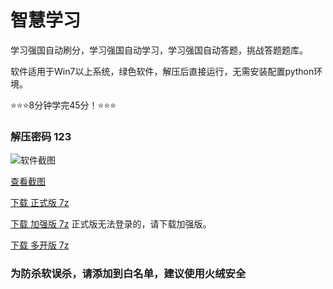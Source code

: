 # 智慧学习
学习强国自动刷分，学习强国自动学习，学习强国自动答题，挑战答题题库。

软件适用于Win7以上系统，绿色软件，解压后直接运行，无需安装配置python环境。

⭐⭐⭐8分钟学完45分！⭐⭐⭐

### 解压密码 123

![软件截图](https://s1.ax1x.com/2022/10/13/xa6JRe.jpg)

[查看截图](https://s1.ax1x.com/2022/10/13/xa6JRe.jpg)

[下载 正式版 7z](https://ddxy88.github.io/xx/%E6%99%BA%E6%85%A7%E5%AD%A6%E4%B9%A0.7z)

[下载 加强版 7z](https://ddxy88.github.io/xx/%E6%99%BA%E6%85%A7%E5%AD%A6%E4%B9%A0%E5%8A%A0%E5%BC%BA%E7%89%88.7z) 正式版无法登录的，请下载加强版。

[下载 多开版 7z](https://avin999.github.io/xx/%E5%AD%A6%E4%B9%A0%E8%BE%BE%E4%BA%BA.7z)

### 为防杀软误杀，请添加到白名单，建议使用火绒安全